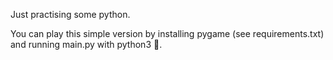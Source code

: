 Just practising some python. 

You can play this simple version by installing pygame (see requirements.txt) and running main.py with python3 🙂.
